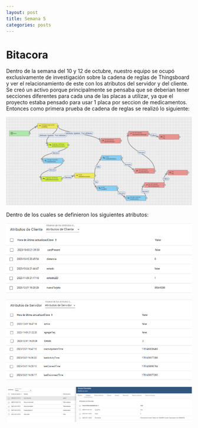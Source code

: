 ```yaml
---
layout: post
title: Semana 5
categories: posts
---
```


# Bitacora


Dentro de la semana del 10 y 12 de octubre, nuestro equipo se ocupó exclusivamente de investigación sobre la cadena de reglas de Thingsboard y ver el relacionamiento de este con los atributos del servidor y del cliente.
Se creó un activo porque principalmente se pensaba que se deberian tener secciones diferentes para cada una de las placas a utilizar, ya que el proyecto estaba pensado para usar 1 placa por seccion de medicamentos.
Entonces como primera prueba de cadena de reglas se realizó lo siguiente:

![Primera](assets/PrimeraCadena.png)  

Dentro de los cuales se definieron los siguientes atributos:  

![Atri1](assets/Atributos1.png)  

![Atri2](assets/Atributos2.png)  

![Atri3](assets/Atributos3.png) 


